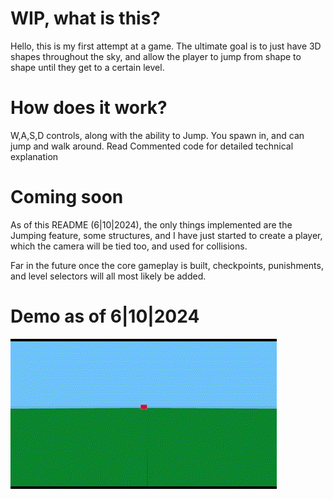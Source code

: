 # WIP, what is this?

Hello, this is my first attempt at a game. The ultimate goal is to just have 3D shapes throughout the sky, and allow the player to jump from shape to shape until they get to a certain level.

# How does it work?

W,A,S,D controls, along with the ability to Jump. You spawn in, and can jump and walk around.
Read Commented code for detailed technical explanation


# Coming soon

As of this README (6|10|2024), the only things implemented are the Jumping feature, some structures, and I have just started to create a player, which the camera will be tied too, and used for collisions.

Far in the future once the core gameplay is built, checkpoints, punishments, and level selectors will all most likely be added.


# Demo as of 6|10|2024

![](https://github.com/SethMazer/First-Game/blob/main/Demo_6_20_24.gif)
